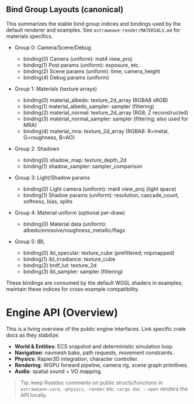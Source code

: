 ## Bind Group Layouts (canonical)

This summarizes the stable bind group indices and bindings used by the default renderer and examples. See `astraweave-render/MATERIALS.md` for materials specifics.

- Group 0: Camera/Scene/Debug
	- binding(0) Camera (uniform): mat4 view_proj
	- binding(1) Post params (uniform): exposure, etc.
	- binding(2) Scene params (uniform): time, camera_height
	- binding(4) Debug params (uniform)

- Group 1: Materials (texture arrays)
	- binding(0) material_albedo: texture_2d_array<f32> (RGBA8 sRGB)
	- binding(1) material_albedo_sampler: sampler (filtering)
	- binding(2) material_normal: texture_2d_array<f32> (RG8; Z reconstructed)
	- binding(3) material_normal_sampler: sampler (filtering; also used for MRA)
	- binding(4) material_mra: texture_2d_array<f32> (RGBA8: R=metal, G=roughness, B=AO)

- Group 2: Shadows
	- binding(0) shadow_map: texture_depth_2d
	- binding(1) shadow_sampler: sampler_comparison

- Group 3: Light/Shadow params
	- binding(0) Light camera (uniform): mat4 view_proj (light space)
	- binding(1) Shadow params (uniform): resolution, cascade_count, softness, bias, splits

- Group 4: Material uniform (optional per-draw)
	- binding(0) Material data (uniform): albedo/emissive/roughness_metallic/flags

- Group 5: IBL
	- binding(0) ibl_specular: texture_cube<f32> (prefiltered; mipmapped)
	- binding(1) ibl_irradiance: texture_cube<f32>
	- binding(2) brdf_lut: texture_2d<f32>
	- binding(3) ibl_sampler: sampler (filtering)

These bindings are consumed by the default WGSL shaders in examples; maintain these indices for cross-example compatibility.

# Engine API (Overview)

This is a living overview of the public engine interfaces. Link specific crate docs as they stabilize.

- **World & Entities**: ECS snapshot and deterministic simulation loop.
- **Navigation**: navmesh bake, path requests, movement constraints.
- **Physics**: Rapier3D integration, character controller.
- **Rendering**: WGPU forward pipeline, camera rig, scene graph primitives.
- **Audio**: spatial sound + VO mapping.

> Tip: keep Rustdoc comments on public structs/functions in `astraweave-core`, `-physics`, `-render` etc. `cargo doc --open` renders the API locally.